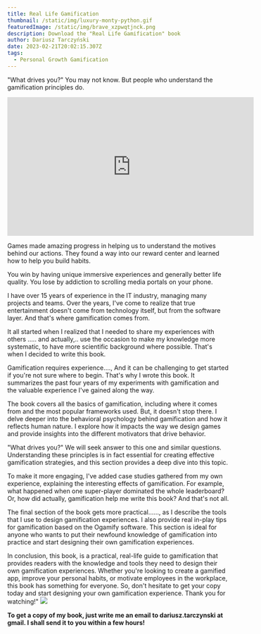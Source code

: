 ```yaml
---
title: Real Life Gamification
thumbnail: /static/img/luxury-monty-python.gif
featuredImage: /static/img/brave_xzpwqtjnck.png
description: Download the "Real Life Gamification" book
author: Dariusz Tarczyński
date: 2023-02-21T20:02:15.307Z
tags:
  - Personal Growth Gamification
---
```

"What drives you?" You may not know. But people who understand the gamification principles do.

<iframe width="560" height="315" src="https://www.youtube.com/embed/ZoCcWJY24c0" title="YouTube video player" frameborder="0" allow="accelerometer; autoplay; clipboard-write; encrypted-media; gyroscope; picture-in-picture; web-share" allowfullscreen></iframe>

Games made amazing progress in helping us to understand the motives behind our actions. They found a way into our reward center and learned how to help you build habits.

You win by having unique immersive experiences and generally better life quality.
You lose by addiction to scrolling media portals on your phone.

I have over 15 years of experience in the IT industry, managing many projects and teams. Over the years, I've come to realize that true entertainment doesn't come from technology itself, but from the software layer. And that's where gamification comes from.

It all started when I realized that I needed to share my experiences with others ….. and actually,.. use the occasion to make my knowledge more systematic, to have more scientific background where possible. That's when I decided to write this book.

Gamification requires experience…., And it can be challenging to get started if you're not sure where to begin. That's why I wrote this book. It summarizes the past four years of my experiments with gamification and the valuable experience I've gained along the way.

The book covers all the basics of gamification, including where it comes from and the most popular frameworks used. But, it doesn't stop there. I delve deeper into the behavioral psychology behind gamification and how it reflects human nature.
I explore how it impacts the way we design games and provide insights into the different motivators that drive behavior.

"What drives you?" We will seek answer to this one and similar questions.
Understanding these principles is in fact essential for creating effective gamification strategies, and this section provides a deep dive into this topic.

To make it more engaging, I've added case studies gathered from my own experience, explaining the interesting effects of gamification.
For example, what happened when one super-player dominated the whole leaderboard? Or, how did actually, gamification help me write this book? And that's not all.

The final section of the book gets more practical……, as I describe the tools that I use to design gamification experiences. I also provide real in-play tips for gamification based on the Ogamify software. This section is ideal for anyone who wants to put their newfound knowledge of gamification into practice and start designing their own gamification experiences.

In conclusion, this book, is a practical, real-life guide to gamification that provides readers with the knowledge and tools they need to design their own gamification experiences.
Whether you're looking to create a gamified app, improve your personal habits, or motivate employees in the workplace, this book has something for everyone. So, don't hesitate to get your copy today and start designing your own gamification experience. Thank you for watching!"
![](/static/img/brave_xzpwqtjnck.png)

**To get a copy of my book, just write me an email to dariusz.tarczynski at gmail. I shall send it to you within a few hours!**
